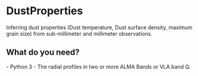 # DustProperties
Inferring dust properties (Dust temperature, Dust surface density, maximum grain size) from sub-millimeter and millimeter observations.


<h2>What do you need?</h2>
- Python 3
- The radial profiles in two or more ALMA Bands or VLA band Q.




